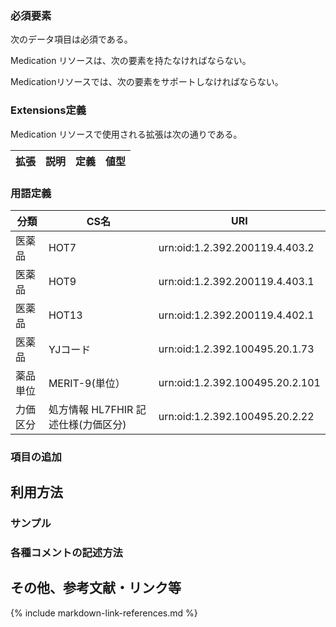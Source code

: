 ### 必須要素
次のデータ項目は必須である。

Medication リソースは、次の要素を持たなければならない。

Medicationリソースでは、次の要素をサポートしなければならない。

### Extensions定義

Medication リソースで使用される拡張は次の通りである。

|拡張|説明|定義|値型|
|:----|:----|:----|:----|

### 用語定義

|分類|CS名|URI|
|---------|----|---------------------------|
|医薬品|HOT7|urn:oid:1.2.392.200119.4.403.2|
|医薬品|HOT9|urn:oid:1.2.392.200119.4.403.1|
|医薬品|HOT13|urn:oid:1.2.392.200119.4.402.1|
|医薬品|YJコード|urn:oid:1.2.392.100495.20.1.73|
|薬品単位|MERIT-9(単位）|urn:oid:1.2.392.100495.20.2.101|
|力価区分|処方情報 HL7FHIR 記述仕様(力価区分)|urn:oid:1.2.392.100495.20.2.22|

### 項目の追加

## 利用方法

### サンプル

### 各種コメントの記述方法

## その他、参考文献・リンク等

{% include markdown-link-references.md %}
